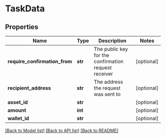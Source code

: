 # TaskData

## Properties
Name | Type | Description | Notes
------------ | ------------- | ------------- | -------------
**require_confirmation_from** | **str** | The public key for the confirmation request receiver | [optional] 
**recipient_address** | **str** | The address the request was sent to | [optional] 
**asset_id** | **str** |  | [optional] 
**amount** | **int** |  | [optional] 
**wallet_id** | **str** |  | [optional] 

[[Back to Model list]](../README.md#documentation-for-models) [[Back to API list]](../README.md#documentation-for-api-endpoints) [[Back to README]](../README.md)



